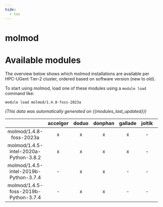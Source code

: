 ```yaml
---
hide:
  - toc
---
```


molmod
======

# Available modules


The overview below shows which molmod installations are available per HPC-UGent Tier-2 cluster, ordered based on software version (new to old).

To start using molmod, load one of these modules using a `module load` command like:

```shell
module load molmod/1.4.8-foss-2023a
```

*(This data was automatically generated on {{modules_last_updated}})*  

| |accelgor|doduo|donphan|gallade|joltik|shinx|skitty|
| :---: | :---: | :---: | :---: | :---: | :---: | :---: | :---: |
|molmod/1.4.8-foss-2023a|x|x|x|x|-|x|x|
|molmod/1.4.5-intel-2020a-Python-3.8.2|x|x|x|x|-|-|-|
|molmod/1.4.5-intel-2019b-Python-3.7.4|-|x|x|-|-|-|-|
|molmod/1.4.5-foss-2019b-Python-3.7.4|-|x|x|-|-|-|-|
